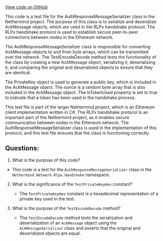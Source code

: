 [View code on GitHub](https://github.com/nethermindeth/nethermind/Nethermind.Network.Test/Rlpx/Handshake/AuthResponseMessageSerializerTests.cs)

This code is a test file for the AuthResponseMessageSerializer class in the Nethermind project. The purpose of this class is to serialize and deserialize AckMessage objects, which are used in the RLPx handshake protocol. The RLPx handshake protocol is used to establish secure peer-to-peer connections between nodes in the Ethereum network.

The AuthResponseMessageSerializer class is responsible for converting AckMessage objects to and from byte arrays, which can be transmitted over the network. The TestEncodeDecode method tests the functionality of the class by creating a new AckMessage object, serializing it, deserializing it, and comparing the original and deserialized objects to ensure that they are identical.

The PrivateKey object is used to generate a public key, which is included in the AckMessage object. The nonce is a random byte array that is also included in the AckMessage object. The IsTokenUsed property is set to true to indicate that a token has been used in the handshake process.

This test file is part of the larger Nethermind project, which is an Ethereum client implementation written in C#. The RLPx handshake protocol is an important part of the Nethermind project, as it enables secure communication between nodes in the Ethereum network. The AuthResponseMessageSerializer class is used in the implementation of this protocol, and this test file ensures that the class is functioning correctly.
## Questions: 
 1. What is the purpose of this code?
   - This code is a test for the `AuthResponseMessageSerializer` class in the `Nethermind.Network.Rlpx.Handshake` namespace.

2. What is the significance of the `TestPrivateKeyHex` constant?
   - The `TestPrivateKeyHex` constant is a hexadecimal representation of a private key used in the test.

3. What is the purpose of the `TestEncodeDecode` method?
   - The `TestEncodeDecode` method tests the serialization and deserialization of an `AckMessage` object using the `AckMessageSerializer` class and asserts that the original and deserialized objects are equal.